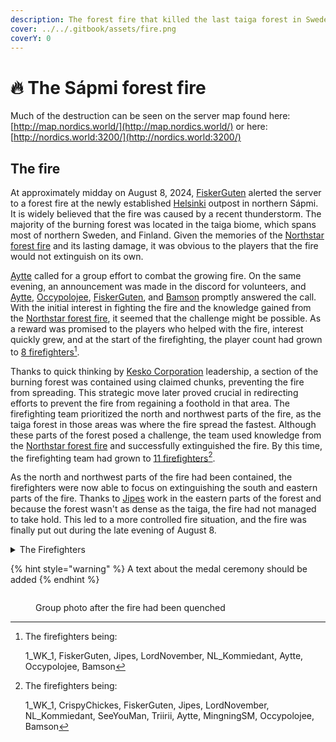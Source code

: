 ```yaml
---
description: The forest fire that killed the last taiga forest in Sweden
cover: ../../.gitbook/assets/fire.png
coverY: 0
---
```


# 🔥 The Sápmi forest fire

Much of the destruction can be seen on the server map found here: [http://map.nordics.world/](http://map.nordics.world/) or here: [http://nordics.world:3200/](http://nordics.world:3200/)

## The fire

At approximately midday on August 8, 2024, [FiskerGuten](../../the-world/civilization/players/fiskerguten.md) alerted the server to a forest fire at the newly established [Helsinki](../../the-world/civilization/towns/finland-region/helsinki.md) outpost in northern Sápmi. It is widely believed that the fire was caused by a recent thunderstorm. The majority of the burning forest was located in the taiga biome, which spans most of northern Sweden, and Finland. Given the memories of the [Northstar forest fire](northstar-forest-fire.md) and its lasting damage, it was obvious to the players that the fire would not extinguish on its own.

[Aytte](../../the-world/civilization/players/aytte.md) called for a group effort to combat the growing fire. On the same evening, an announcement was made in the discord for volunteers, and [Aytte](../../the-world/civilization/players/aytte.md), [Occypolojee](../../the-world/civilization/players/occypolojee.md), [FiskerGuten](../../the-world/civilization/players/fiskerguten.md), and [Bamson](../../the-world/civilization/players/bamson.md) promptly answered the call. With the initial interest in fighting the fire and the knowledge gained from the [Northstar forest fire](northstar-forest-fire.md), it seemed that the challenge might be possible. As a reward was promised to the players who helped with the fire, interest quickly grew, and at the start of the firefighting, the player count had grown to [8 firefighters](#user-content-fn-1)[^1].

Thanks to quick thinking by [Kesko Corporation](../../the-world/civilization/nations/present-nations/kesko-corporation/) leadership, a section of the burning forest was contained using claimed chunks, preventing the fire from spreading. This strategic move later proved crucial in redirecting efforts to prevent the fire from regaining a foothold in that area. The firefighting team prioritized the north and northwest parts of the fire, as the taiga forest in those areas was where the fire spread the fastest. Although these parts of the forest posed a challenge, the team used knowledge from the [Northstar forest fire](northstar-forest-fire.md) and successfully extinguished the fire. By this time, the firefighting team had grown to [11 firefighters](#user-content-fn-2)[^2].

As the north and northwest parts of the fire had been contained, the firefighters were now able to focus on extinguishing the south and eastern parts of the fire. Thanks to [Jipes](../../the-world/civilization/players/jipes.md) work in the eastern parts of the forest and because the forest wasn't as dense as the taiga, the fire had not managed to take hold. This led to a more controlled fire situation, and the fire was finally put out during the late evening of August 8.

<details>

<summary>The Firefighters</summary>

* 1\_WK\_1
* [CrispyChickes](../../the-world/civilization/players/crispychickes.md)
* [FiskerGuten](../../the-world/civilization/players/fiskerguten.md)
* [Jipes](../../the-world/civilization/players/jipes.md)
* [LordNovember](../../the-world/civilization/players/lordnovember.md)
* [NL\_Kommiedant](../../the-world/civilization/players/nl\_kommiedant.md)
* [SeeYouMan](../../the-world/civilization/players/seeyouman.md)
* Triirii
* [Aytte](../../the-world/civilization/players/aytte.md)
* [MingningSM](../../the-world/civilization/players/migningsm.md)
* [Occypolojee](../../the-world/civilization/players/occypolojee.md)
* [Bamson](../../the-world/civilization/players/bamson.md)

A special thanks to Confsuin for the moral support.

</details>

{% hint style="warning" %}
A text about the medal ceremony should be added
{% endhint %}

<figure><img src="../../.gitbook/assets/forestfire-group-2024-08-08.png" alt=""><figcaption><p>Group photo after the fire had been quenched</p></figcaption></figure>

[^1]: The firefighters being:

    1\_WK\_1, FiskerGuten, Jipes, LordNovember, NL\_Kommiedant, Aytte, Occypolojee, Bamson

[^2]: The firefighters being:

    1\_WK\_1, CrispyChickes, FiskerGuten, Jipes, LordNovember, NL\_Kommiedant, SeeYouMan, Triirii, Aytte, MingningSM, Occypolojee, Bamson
